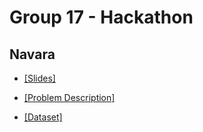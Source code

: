 # Group 17 - Hackathon

## Navara

- [[Slides]](https://cdn.discordapp.com/attachments/1243835483360985120/1243878594153938996/Navara_Hackathon_presentatie.pptx?ex=665313b6&is=6651c236&hm=120b5b5cc9fe33de9158b563b28034300e650c0f17cd34ee59c9aad867d1bfa9&)

- [[Problem Description]](https://cdn.discordapp.com/attachments/1243835483360985120/1243879682685014158/Energy_Network_Optimization_Case_Navara.pdf?ex=665314ba&is=6651c33a&hm=17e72978d00c3e7145596a0180faba4b3353bbbd4461fb70106243c1e6572e53&)

- [[Dataset]](https://we.tl/t-ol94RgZ7o8)
